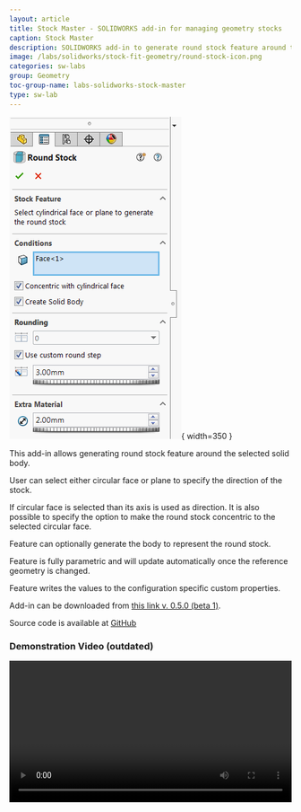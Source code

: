 ```yaml
---
layout: article
title: Stock Master - SOLIDWORKS add-in for managing geometry stocks
caption: Stock Master
description: SOLIDWORKS add-in to generate round stock feature around the input solid body
image: /labs/solidworks/stock-fit-geometry/round-stock-icon.png
categories: sw-labs
group: Geometry
toc-group-name: labs-solidworks-stock-master
type: sw-lab
---
```

![Property page for Round Stock feature](round-stock-feature-property-page.png){ width=350 }

This add-in allows generating round stock feature around the selected solid body.

User can select either circular face or plane to specify the direction of the stock.

If circular face is selected than its axis is used as direction. It is also possible to specify the option to make the round stock concentric to the selected circular face.

Feature can optionally generate the body to represent the round stock.

Feature is fully parametric and will update automatically once the reference geometry is changed.

Feature writes the values to the configuration specific custom properties.

Add-in can be downloaded from [this link v. 0.5.0 (beta 1)](https://github.com/codestackdev/stock-fit-geometry/releases/tag/beta1).

Source code is available at [GitHub](https://github.com/codestackdev/stock-fit-geometry)

### Demonstration Video (outdated)

<center>
<video style="width: 100%;height: auto" controls>
  <source src="/labs/solidworks/stock-fit-geometry/stock-fit-geometry-preview-demo.mp4" type="video/mp4">
  Your browser does not support HTML5 video.
</video>
</center>
